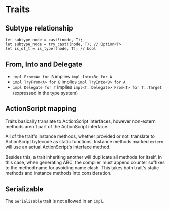 # Traits

## Subtype relationship

```
let subtype_node = cast!(node, T);
let subtype_node = try_cast!(node, T); // Option<T>
let is_of_t = is_type!(node, T); // bool
```

## From, Into and Delegate

- `impl From<A> for B` implies `impl Into<B> for A`
- `impl TryFrom<A> for B` implies `impl TryInto<B> for A`
- `impl Delegate for T` implies `impl<T: Delegate> From<T> for T::Target` (expressed in the type system)

## ActionScript mapping

Traits basically translate to ActionScript interfaces, however non-extern methods aren't part of the ActionScript interface.

All of the trait's instance methods, whether provided or not, translate to ActionScript bytecode as static functions. Instance methods marked `extern` will use an actual ActionScript's interface method.

Besides this, a trait inheriting another will duplicate all methods for itself. In this case, when generating ABC, the compiler must append counter suffixes to the method name for avoiding name clash. This takes both trait's static methods and instance methods into consideration.

## Serializable

The `Serializable` trait is not allowed in an `impl`.